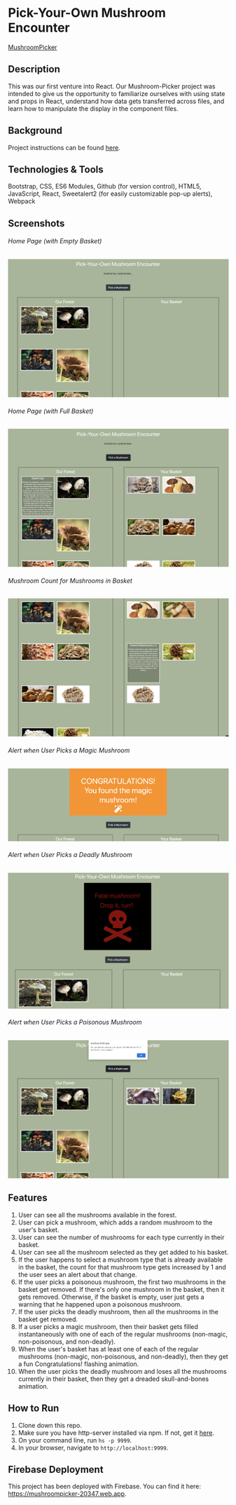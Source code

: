 # Pick-Your-Own Mushroom Encounter

[MushroomPicker](https://mushroompicker-20347.web.app)

## Description
This was our first venture into React. Our Mushroom-Picker project was intended to give us the opportunity to familiarize ourselves with using state and props in React, understand how data gets transferred across files, and learn how to manipulate the display in the component files. 

## Background
Project instructions can be found [here](https://github.com/nss-nightclass-projects/exercise-vault/blob/master/REACT_mushroom_picker.md).

## Technologies & Tools
Bootstrap, CSS, ES6 Modules, Github (for version control), HTML5, JavaScript, React, Sweetalert2 (for easily customizable pop-up alerts), Webpack


## Screenshots

###### Home Page (with Empty Basket)
![Home Page with Empty Basket](./mushroom_images/home_empty.png)

###### Home Page (with Full Basket)
![Home Page with Full Basket](./mushroom_images/home_full.png)

###### Mushroom Count for Mushrooms in Basket
![Poisonous Mushroom](./mushroom_images/same_mushroom.png)

###### Alert when User Picks a Magic Mushroom
![Magic Mushroom](./mushroom_images/magic_reward.png)

###### Alert when User Picks a Deadly Mushroom 
![Deadly Mushroom](./mushroom_images/deadly_reward.png)

###### Alert when User Picks a Poisonous Mushroom
![Poisonous Mushroom](./mushroom_images/poisonous.png)

## Features
1. User can see all the mushrooms available in the forest.
1. User can pick a mushroom, which adds a random mushroom to the user's basket. 
1. User can see the number of mushrooms for each type currently in their basket. 
1. User can see all the mushroom selected as they get added to his basket.
1. If the user happens to select a mushroom type that is already available in the basket, the count for that mushroom type gets increased by 1 and the user sees an alert about that change.
1. If the user picks a poisonous mushroom, the first two mushrooms in the basket get removed. If there's only one mushroom in the basket, then it gets removed. Otherwise, if the basket is empty, user just gets a warning that he happened upon a poisonous mushroom. 
1. If the user picks the deadly mushroom, then all the mushrooms in the basket get removed.
1. If a user picks a magic mushroom, then their basket gets filled instantaneously with one of each of the regular mushrooms (non-magic, non-poisonous, and non-deadly). 
1. When the user's basket has at least one of each of the regular mushrooms (non-magic, non-poisonous, and non-deadly), then they get a fun Congratulations! flashing animation. 
1. When the user picks the deadly mushroom and loses all the mushrooms currently in their basket, then they get a dreaded skull-and-bones animation. 

## How to Run
1. Clone down this repo.
1. Make sure you have http-server installed via npm. If not, get it [here](https://www.npmjs.com/package/http-server).
1. On your command line, run `hs -p 9999`.
1. In your browser, navigate to `http://localhost:9999`.

## Firebase Deployment
This project has been deployed with Firebase. You can find it here: https://mushroompicker-20347.web.app.
